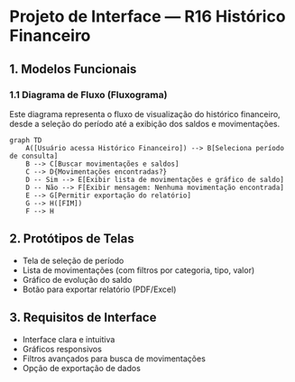 # Projeto de Interface — R16 Histórico Financeiro

## 1. Modelos Funcionais

### 1.1 Diagrama de Fluxo (Fluxograma)

Este diagrama representa o fluxo de visualização do histórico financeiro, desde a seleção do período até a exibição dos saldos e movimentações.

```mermaid
graph TD
    A([Usuário acessa Histórico Financeiro]) --> B[Seleciona período de consulta]
    B --> C[Buscar movimentações e saldos]
    C --> D{Movimentações encontradas?}
    D -- Sim --> E[Exibir lista de movimentações e gráfico de saldo]
    D -- Não --> F[Exibir mensagem: Nenhuma movimentação encontrada]
    E --> G[Permitir exportação do relatório]
    G --> H([FIM])
    F --> H
```

## 2. Protótipos de Telas

- Tela de seleção de período
- Lista de movimentações (com filtros por categoria, tipo, valor)
- Gráfico de evolução do saldo
- Botão para exportar relatório (PDF/Excel)

## 3. Requisitos de Interface

- Interface clara e intuitiva
- Gráficos responsivos
- Filtros avançados para busca de movimentações
- Opção de exportação de dados
